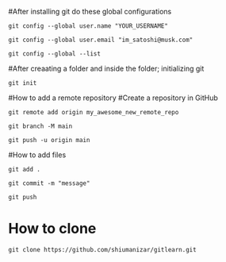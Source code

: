 #After installing git do these global configurations

``git config --global user.name "YOUR_USERNAME"``

``git config --global user.email "im_satoshi@musk.com"``

``git config --global --list``

#After creaating a folder and inside the folder; initializing git

``git init``

#How to add a remote repository
#Create a repository in GitHub

``git remote add origin my_awesome_new_remote_repo``

``git branch -M main``

``git push -u origin main``

#How to add files

``git add .``

``git commit -m "message"``

``git push``

# How to clone

``git clone https://github.com/shiumanizar/gitlearn.git``
